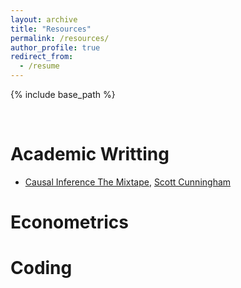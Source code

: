 ```yaml
---
layout: archive
title: "Resources"
permalink: /resources/
author_profile: true
redirect_from:
  - /resume
---
```


{% include base_path %}

<br>

Academic Writting
======
  * [Causal Inference The Mixtape](https://mixtape.scunning.com/), [Scott Cunningham](https://scholar.google.com/citations?user=KIVWQO8AAAAJ&hl=en&oi=sra)

Econometrics
======

Coding
======










 

